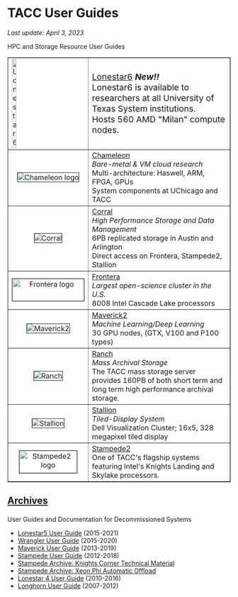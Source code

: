 # TACC User Guides
*Last update: April 3, 2023*

HPC and Storage Resource User Guides

<table border="1">
<tr> <td><img style="width:25%" alt="Lonestar6" src="../imgs/lonestar6.jpg"></td> <td valign="middle"> <span style="font-size:120%"><a href="../../hpc/lonestar6">Lonestar6</a> <b><i>New!!</i></b><br /> Lonestar6 is available to researchers at all University of Texas System institutions.</i><br /> Hosts 560 AMD "Milan" compute nodes.</td> </tr> 

<tr> <td align="center" width="160"> 
<img alt="Chameleon logo" src="../imgs/chameleon.jpg" style="border-width: 1px; border-style: solid;" /></td> <td valign="middle"> <a href="/user-guides/chameleon">Chameleon</a><br /> <i>Bare-metal &amp; VM cloud research</i><br /> Multi-architecture: Haswell, ARM, FPGA, GPUs<br /> System components at UChicago and TACC</td> </tr> 

<tr> <td align="center" width="160"> 
<img alt="Corral" src="../imgs/corral.jpg" style="border-width: 1px; border-style: solid;" /></td> <td valign="middle"> <a href="../../hpc/corral">Corral</a><br /> <i>High Performance Storage and Data Management</i><br /> 6PB replicated storage in Austin and Arlington<br /> Direct access on Frontera, Stampede2, Stallion</td> </tr> 
<tr> <td align="center" width="160"> 
<img alt="Frontera logo" src="../imgs/frontera.jpg" style="border-width: 1px; border-style: solid; height: 50px; width: 162px;" /></td> <td valign="middle"> <a href="../../hpc/frontera">Frontera</a><br /> <i>Largest open-science cluster in the U.S.</i><br /> 8008 Intel Cascade Lake processors</td> </tr> 

<tr> <td align="center" width="160"> 
<img alt="Maverick2" src="../imgs/maverick2.jpg" style="border-width: 1px; border-style: solid;" /></td> <td valign="middle"> <a href="../../hpc/maverick2">Maverick2</a><br /> <i>Machine Learning/Deep Learning</i><br /> 30 GPU nodes, (GTX, V100 and P100 types)</td> </tr> 
<tr> <td align="center" width="160"> 
<img alt="Ranch" src="../imgs/ranch.jpg" style="border-width: 1px; border-style: solid;" /></td> <td valign="middle"> <a href="../../hpc/ranch">Ranch</a><br /> <i>Mass Archival Storage</i><br /> The TACC mass storage server provides 160PB of both short term and long term high performance archival storage.</td> </tr> 
<tr> <td align="center" width="160"> 
<img alt="Stallion" src="../imgs/stallion.jpg" style="border-width: 1px; border-style: solid;" /></td> <td valign="middle"> <a href="../../hpc/stallion">Stallion</a><br /> <i>Tiled-Display System</i><br /> Dell Visualization Cluster; 16x5, 328 megapixel tiled display</td> </tr> 
<tr> <td align="center" width="160"> 
<img alt="Stampede2 logo" src="../imgs/stampede2.jpg" style="border-width: 1px; border-style: solid; width: 130px; height: 50px;" /></td> <td valign="middle"> <a href="../../hpc/stampede2">Stampede2</a><br /> One of TACC's flagship systems featuring Intel's Knights Landing and Skylake processors.</td> </tr> </tbody> </table> <!-- %tr %td(width="160" align="center") 
<img alt="Jetstream" src="/documents/10157/1181317/Jetstream+100x100/21b275fc-c0b0-4275-953d-2acf0a8bec46?t=1608585296683" style="border-width: 1px; border-style: solid;" /> %td(valign="middle") <a href="/user-guides/jetstream">Jetstream</a><br> <i>Self-service cloud and virtualization</i><br>System components at Indiana U and TACC --> <div id="archives"> <h2 id="archives"> <a href="#archives">

Archives</a></h2> <p> User Guides and Documentation for Decommissioned Systems</p> <ul> <li> <a href="/user-guides/lonestar5">Lonestar5 User Guide</a> (2015-2021)</li> <li> <a href="/archives/wrangler">Wrangler User Guide</a> (2015-2020)</li> <li> <a href="/archives/maverick">Maverick User Guide</a> (2013-2019)</li> <li> <a href="/archives/stampede">Stampede User Guide</a> (2012-2018)</li> <li> <a href="/archives/stampede/knc">Stampede Archive: Knights Corner Technical Material</a></li> <li> <a href="/archives/automatic-offload">Stampede Archive: Xeon Phi Automatic Offload</a></li> <li> <a href="/archives/lonestar4">Lonestar 4 User Guide</a> (2010-2016)</li> <li> <a href="/archives/longhorn">Longhorn User Guide</a> (2007-2012)</li> </ul> </div> 
